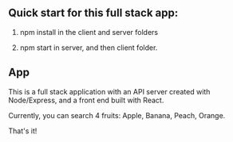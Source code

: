 ## Quick start for this full stack app: 

 1) npm install in the client and server folders

 2) npm start in server, and then client folder.

## App
This is a full stack application with an API server created with Node/Express, and a front end built with React.

Currently, you can search 4 fruits: Apple, Banana, Peach, Orange. 

 That's it!